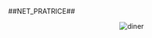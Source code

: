 ##NET_PRATRICE##


<p align="center">
	<img src="file:///nfs/homes/tebandam/Pictures/Screenshots/explain_net_pratice.png" alt="diner" />
</p>
